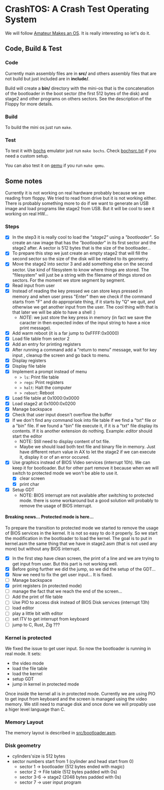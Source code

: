 # CrashTOS: A Crash Test Operating System

We will follow [Amateur Makes an OS](https://www.youtube.com/playlist?list=PLT7NbkyNWaqajsw8Xh7SP9KJwjfpP8TNX). It is really interesting so let's do it.

## Code, Build & Test

### Code
Currently main assembly files are in **src/** and others assembly files that are
not build but just included are in **include/**.

Build will create a **bin/** directory with the mini-os that is the concatenation
of the bootloader in the boot sector (the first 512 bytes of the disk) and
stage2 and other programs on others sectors. See the description of the Floppy
for more details.

### Build
To build the mini os just run `make`.

### Test
To test it with [bochs](https://bochs.sourceforge.io/) emulator just run
`make bochs`. Check [bochsrc.txt](https://github.com/gthvn1/crashtos/blob/master/bochsrc.txt)
if you need a custom setup.

You can also test it on [qemu](https://www.qemu.org/) if you run `make qemu`.

## Some notes

Currently it is not working on real hardware probably because we are reading
from floppy. We tried to read from drive but it is not working either. There
is probably something more to do if we want to generate an USB image and load
programs like stage2 from USB. But it will be cool to see it working on real
HW...


### Steps

- [x] In the step3 it is really cool to load the *"stage2"* using a *"bootloader"*.
  So create an raw image that has the *"bootloader*" in its first sector and the stage2
  after. A sector is 512 bytes that is the size of the bootloader...
- [x] To prepare this step we just create an empty stage2 that will fill the second sector
  so the size of the disk will be related to its geometry.
- [x] Move the stage2 into sector 3 and add something else on the second sector. Use kind
  of filesystem to know where things are stored. The "filesystem" will just be a string with
  the filename of things stored on sectors. For the moment we store segment by segment.
- [x] Read input from user
- [x] Instead of reading the key pressed we can store keys pressed in memory and when
  user press "Enter" then we check if the command starts from "F" and do appropriate
  thing, if it starts by "Q" we quit, and otherwise we get another input from the user.
  The cool thing with that is that later we will be able to have a shell :)
  - *NOTE*: we just store the key press in memory (in fact we save the caracter in then
    expected index of the input string to have a nice print message).
- [x] Add warm reboot (it is a far jump to 0xFFFF:0x0000)
- [x] Load file table from sector 2
- [x] Add an entry for printing registers
- [x] After running a command add a "return to menu" message, wait for key input
  , cleanup the screen and go back to menu.
- [x] Display registers
- [x] Display file table
- [x] Implement a prompt instead of menu
  - `> ls`: Print file table
  - `> regs`: Print registers
  - `> halt`: Halt the computer
  - `> reboot`: Reboot
- [x] Load file table at 0x1000:0x0000
- [x] Load stage2 at 0x1000:0x0200
- [x] Manage backspace
- [x] Check that user input doesn't overflow the buffer
- [x] If we don't find any command look into file table if we find a "txt" file
      or a "bin" file. If we found a "bin" file execute it, if it is a "txt" file
      display its contents. If it is another extension do nothing.
      Example: *editor* should start the editor
  - NOTE: Still need to display content of txt file.
  - Maybe we should load both text file and binary file in memory. Just have
    different return value in AX to let the stage2 if we can execute it, display
    it or of an error occured.
- [x] Use graphics instead of BIOS Video services (interrupt 10h). We can keep
      it for bootloader. But for other part remove it because when we will switch
      to protected mode we won't be able to use it.
  - [x] clear screen
  - [x] print char
- [x] Setup GDT
  - NOTE: BIOS interrupt are not available after switching to protected mode.
  there is some workaround but a good solution will probably to remove the usage
  of BIOS interrupt.

#### Breaking news... Protected mode is here...

To prepare the transition to protected mode we started to remove the usage of
BIOS services in the kernel. It is not so easy to do it properly. So we start
the modification in the bootloader to load the kernel. The goal is to put in
kernel.asm the same thing that we have in stage2.asm (that is not used any more)
but without any BIOS interrupt.

- [x] In the first step have clean screen, the print of a line and we are
trying to get input from user. But this part is not working well.
- [x] Before going further we did the jump, so we did the setup of the GDT...
- [x] Now we need to fix the get user input... It is fixed.
- [ ] Manage backspace
- [x] print registers (in protected mode)
- [ ] manage the fact that we reach the end of the screen...
- [ ] Add the print of file table
- [ ] Use PIO to access disk instead of BIOS Disk services (interrupt 13h)
- [ ] load editor
- [ ] play a little bit with editor
- [ ] set ITV to get interrupt from keyboard
- [ ] jump to C, Rust, Zig ???

### Kernel is protected

We fixed the issue to get user input. So now the bootloader is running in real
mode. It sets:
  - the video mode
  - load the file table
  - load the kernel
  - setup GDT
  - jump in kernel in protected mode

Once inside the kernel all is in protected mode. Currently we are using PIO to
get input from keyboard and the screen is managed using the video memory. We
still need to manage disk and once done we will propably use a higer level language
than C.

### Memory Layout

The memory layout is described in
[src/bootloader.asm](https://github.com/gthvn1/crashtos/blob/master/src/bootloader.asm).

### Disk geometry

- cylinders'size is 512 bytes
- sector numbers start from 1 (cylinder and head start from 0)
  - sector 1   -> bootloader (512 bytes ended with magic)
  - sector 2   -> File table (512 bytes padded with 0s)
  - sector 3-6 -> stage2 (2048 bytes padded with 0s)
  - sector 7   -> user input program

